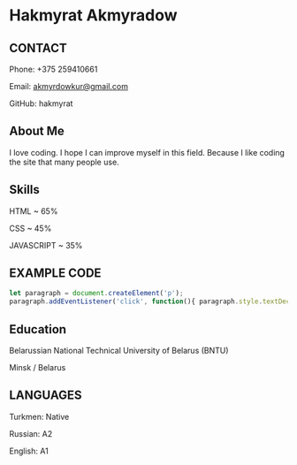 # Hakmyrat Akmyradow

## CONTACT

Phone: +375 259410661

Email: akmyrdowkur@gmail.com

GitHub: hakmyrat

## About Me

I love coding. I hope I can improve myself in this field. Because I like coding the site that many people use.

## Skills

HTML ~ 65%

CSS ~ 45%

JAVASCRIPT ~ 35%



## EXAMPLE CODE

```javascript
let paragraph = document.createElement('p');
paragraph.addEventListener('click', function(){ paragraph.style.textDecoration = 'line-through'; });
```

## Education

Belarussian National Technical University of Belarus (BNTU)

Minsk / Belarus

## LANGUAGES

Turkmen: Native

Russian: A2

English: A1